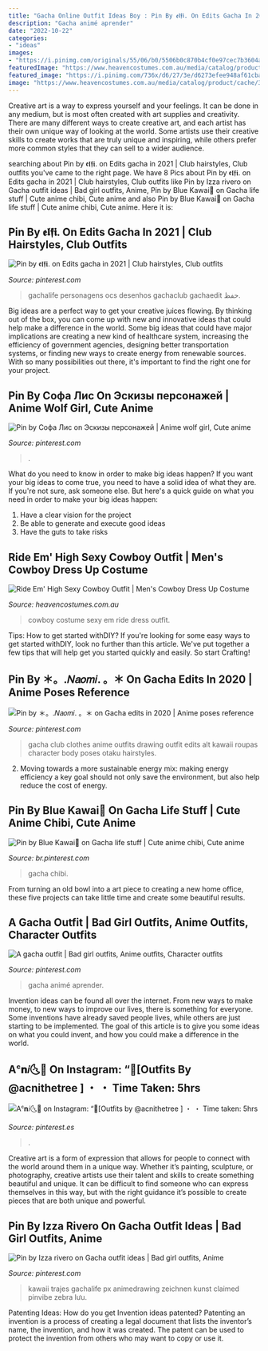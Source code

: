 ```yaml
---
title: "Gacha Online Outfit Ideas Boy : Pin By 𝖊𝖑𝖋𝖎. On Edits Gacha In 2021"
description: "Gacha animé aprender"
date: "2022-10-22"
categories:
- "ideas"
images:
- "https://i.pinimg.com/originals/55/06/b0/5506b0c870b4cf0e97cec7b3604a2d73.jpg"
featuredImage: "https://www.heavencostumes.com.au/media/catalog/product/cache/3ca7c4de79fd9294a778cbfdebc9dde4/s/m/smf-34105-cowboy-ride-em-high-wild-west-sexy-mens-costume-back.jpg"
featured_image: "https://i.pinimg.com/736x/d6/27/3e/d6273efee948af61cbaa781dfc73bf1d.jpg"
image: "https://www.heavencostumes.com.au/media/catalog/product/cache/3ca7c4de79fd9294a778cbfdebc9dde4/s/m/smf-34105-cowboy-ride-em-high-wild-west-sexy-mens-costume-back.jpg"
---
```



Creative art is a way to express yourself and your feelings. It can be done in any medium, but is most often created with art supplies and creativity. There are many different ways to create creative art, and each artist has their own unique way of looking at the world. Some artists use their creative skills to create works that are truly unique and inspiring, while others prefer more common styles that they can sell to a wider audience.

	

		
searching about Pin by 𝖊𝖑𝖋𝖎. on Edits gacha in 2021 | Club hairstyles, Club outfits you've came to the right page. We have 8 Pics about Pin by 𝖊𝖑𝖋𝖎. on Edits gacha in 2021 | Club hairstyles, Club outfits like Pin by Izza rivero on Gacha outfit ideas | Bad girl outfits, Anime, Pin by Blue Kawai💙 on Gacha life stuff | Cute anime chibi, Cute anime and also Pin by Blue Kawai💙 on Gacha life stuff | Cute anime chibi, Cute anime. Here it is:
		
    
## Pin By 𝖊𝖑𝖋𝖎. On Edits Gacha In 2021 | Club Hairstyles, Club Outfits

<img loading=lazy src="https://i.pinimg.com/736x/02/f7/5b/02f75b0de77c9ae0722645879ff86406.jpg" onerror="this.onerror=null;this.src='https://tse2.mm.bing.net/th?id=OIP.MaLEm3l4DIA0DRZPcmnbLAHaHY&amp;pid=15.1';" alt="Pin by 𝖊𝖑𝖋𝖎. on Edits gacha in 2021 | Club hairstyles, Club outfits">

_Source: pinterest.com_

>gachalife personagens ocs desenhos gachaclub gachaedit حفظ. 

	

Big ideas are a perfect way to get your creative juices flowing. By thinking out of the box, you can come up with new and innovative ideas that could help make a difference in the world. Some big ideas that could have major implications are creating a new kind of healthcare system, increasing the efficiency of government agencies, designing better transportation systems, or finding new ways to create energy from renewable sources. With so many possibilities out there, it's important to find the right one for your project.

    
## Pin By Софа Лис On Эскизы персонажей | Anime Wolf Girl, Cute Anime

<img loading=lazy src="https://i.pinimg.com/originals/55/06/b0/5506b0c870b4cf0e97cec7b3604a2d73.jpg" onerror="this.onerror=null;this.src='https://tse2.mm.bing.net/th?id=OIP.-G8z3agg_o2Xhgq9V-Eu8wHaKS&amp;pid=15.1';" alt="Pin by Софа Лис on Эскизы персонажей | Anime wolf girl, Cute anime">

_Source: pinterest.com_

>. 

	

What do you need to know in order to make big ideas happen?
If you want your big ideas to come true, you need to have a solid idea of what they are. If you're not sure, ask someone else. But here's a quick guide on what you need in order to make your big ideas happen: 
1. Have a clear vision for the project 
2. Be able to generate and execute good ideas 
3. Have the guts to take risks 

    
## Ride Em&#039; High Sexy Cowboy Outfit | Men&#039;s Cowboy Dress Up Costume

<img loading=lazy src="https://www.heavencostumes.com.au/media/catalog/product/cache/3ca7c4de79fd9294a778cbfdebc9dde4/s/m/smf-34105-cowboy-ride-em-high-wild-west-sexy-mens-costume-back.jpg" onerror="this.onerror=null;this.src='https://tse2.mm.bing.net/th?id=OIP.nJhAtpSQDSBa3SCNIDP9agHaOb&amp;pid=15.1';" alt="Ride Em&#039; High Sexy Cowboy Outfit | Men&#039;s Cowboy Dress Up Costume">

_Source: heavencostumes.com.au_

>cowboy costume sexy em ride dress outfit. 

	

Tips: How to get started withDIY?
If you're looking for some easy ways to get started withDIY, look no further than this article. We've put together a few tips that will help get you started quickly and easily. So start Crafting!

    
## Pin By ＊。.𝑁𝑎𝑜𝑚𝑖. 。＊ On Gacha Edits In 2020 | Anime Poses Reference

<img loading=lazy src="https://i.pinimg.com/736x/77/1f/c3/771fc34187b18e0be9c22eacf0c79c14.jpg" onerror="this.onerror=null;this.src='https://tse1.mm.bing.net/th?id=OIP._sMuaoo2iIK2fD2HUFhfKgHaMC&amp;pid=15.1';" alt="Pin by ＊。.𝑁𝑎𝑜𝑚𝑖. 。＊ on Gacha edits in 2020 | Anime poses reference">

_Source: pinterest.com_

>gacha club clothes anime outfits drawing outfit edits alt kawaii roupas character body poses otaku hairstyles. 

	

2. Moving towards a more sustainable energy mix: making energy efficiency a key goal should not only save the environment, but also help reduce the cost of energy.

    
## Pin By Blue Kawai💙 On Gacha Life Stuff | Cute Anime Chibi, Cute Anime

<img loading=lazy src="https://i.pinimg.com/736x/d6/27/3e/d6273efee948af61cbaa781dfc73bf1d.jpg" onerror="this.onerror=null;this.src='https://tse2.mm.bing.net/th?id=OIP.AwA0ukV15JfZyahzXN9D1QHaKt&amp;pid=15.1';" alt="Pin by Blue Kawai💙 on Gacha life stuff | Cute anime chibi, Cute anime">

_Source: br.pinterest.com_

>gacha chibi. 

	

From turning an old bowl into a art piece to creating a new home office, these five projects can take little time and create some beautiful results.

    
## A Gacha Outfit | Bad Girl Outfits, Anime Outfits, Character Outfits

<img loading=lazy src="https://i.pinimg.com/736x/ec/e1/5a/ece15ac70c8bcfb57eaad0e424d7bbac.jpg" onerror="this.onerror=null;this.src='https://tse4.mm.bing.net/th?id=OIP.nMVmk_D2rstZQ9DRlQ1kFAHaG0&amp;pid=15.1';" alt="A gacha outfit | Bad girl outfits, Anime outfits, Character outfits">

_Source: pinterest.com_

>gacha animé aprender. 

	

Invention ideas can be found all over the internet. From new ways to make money, to new ways to improve our lives, there is something for everyone. Some inventions have already saved people lives, while others are just starting to be implemented. The goal of this article is to give you some ideas on what you could invent, and how you could make a difference in the world.

    
## Aᶜ𝐧𝑖🌜🌸 On Instagram: “🍋[Outfits By @acnithetree ] ・ ・ Time Taken: 5hrs

<img loading=lazy src="https://i.pinimg.com/736x/0a/5c/42/0a5c42dad3eddf18826a9d1a7698373a.jpg" onerror="this.onerror=null;this.src='https://tse4.mm.bing.net/th?id=OIP.suJ7aRsBDFMf-E8Bc0SG9gHaHa&amp;pid=15.1';" alt="Aᶜ𝐧𝑖🌜🌸 on Instagram: “🍋[Outfits by @acnithetree ] ・ ・ Time taken: 5hrs">

_Source: pinterest.es_

>. 

	

Creative art is a form of expression that allows for people to connect with the world around them in a unique way. Whether it’s painting, sculpture, or photography, creative artists use their talent and skills to create something beautiful and unique. It can be difficult to find someone who can express themselves in this way, but with the right guidance it’s possible to create pieces that are both unique and powerful.

    
## Pin By Izza Rivero On Gacha Outfit Ideas | Bad Girl Outfits, Anime

<img loading=lazy src="https://i.pinimg.com/736x/d8/49/8e/d8498e30b53cba7398332aca8f340e54.jpg" onerror="this.onerror=null;this.src='https://tse4.mm.bing.net/th?id=OIP.Xedd11jHxRaJSYmDY-nvywHaL7&amp;pid=15.1';" alt="Pin by Izza rivero on Gacha outfit ideas | Bad girl outfits, Anime">

_Source: pinterest.com_

>kawaii trajes gachalife px animedrawing zeichnen kunst claimed pinvibe zebra lưu. 

	

Patenting Ideas: How do you get Invention ideas patented?
Patenting an invention is a process of creating a legal document that lists the inventor’s name, the invention, and how it was created. The patent can be used to protect the invention from others who may want to copy or use it.

